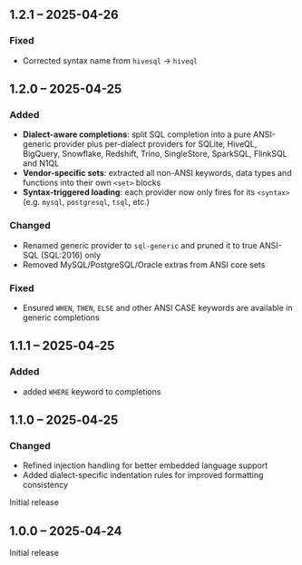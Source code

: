 ## 1.2.1 – 2025-04-26

### Fixed

- Corrected syntax name from `hivesql` -> `hiveql`

## 1.2.0 – 2025-04-25

### Added

- **Dialect-aware completions**: split SQL completion into a pure ANSI-generic
  provider plus per-dialect providers for SQLite, HiveQL, BigQuery, Snowflake,
  Redshift, Trino, SingleStore, SparkSQL, FlinkSQL and N1QL
- **Vendor-specific sets**: extracted all non-ANSI keywords, data types and
  functions into their own `<set>` blocks
- **Syntax-triggered loading**: each provider now only fires for its
  `<syntax>` (e.g. `mysql`, `postgresql`, `tsql`, etc.)

### Changed

- Renamed generic provider to `sql-generic` and pruned it to true
  ANSI-SQL (SQL:2016) only
- Removed MySQL/PostgreSQL/Oracle extras from ANSI core sets

### Fixed

- Ensured `WHEN`, `THEN`, `ELSE` and other ANSI CASE keywords are available
  in generic completions

## 1.1.1 – 2025‑04‑25

### Added

- added `WHERE` keyword to completions

## 1.1.0 – 2025‑04‑25

### Changed

- Refined injection handling for better embedded language support
- Added dialect-specific indentation rules for improved formatting consistency

Initial release

## 1.0.0 – 2025‑04‑24

Initial release
